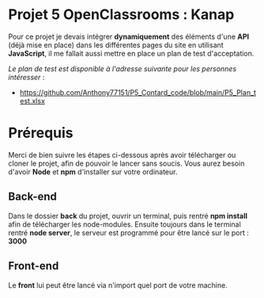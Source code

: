 # Projet 5 OpenClassrooms : Kanap 

Pour ce projet je devais intégrer **dynamiquement** des éléments d'une **API** (déjà mise en place) dans les différentes pages du site en utilisant **JavaScript**, il me fallait aussi mettre en place un plan de test d'acceptation.

*Le plan de test est disponible à l'adresse suivante pour les personnes intéresser* : 
- https://github.com/Anthony77151/P5_Contard_code/blob/main/P5_Plan_test.xlsx


# Prérequis

Merci de bien suivre les étapes ci-dessous après avoir télécharger ou cloner le projet, afin de pouvoir le lancer sans soucis.
Vous aurez besoin d'avoir **Node** et **npm** d'installer sur votre ordinateur.

## Back-end

Dans le dossier **back** du projet, ouvrir un terminal, puis rentré **npm install** afin de télécharger les node-modules.
Ensuite toujours dans le terminal rentré **node server**, le serveur est programmé pour être lancé sur le port : **3000**

## Front-end

Le **front** lui peut être lancé via n'import quel port de votre machine.
